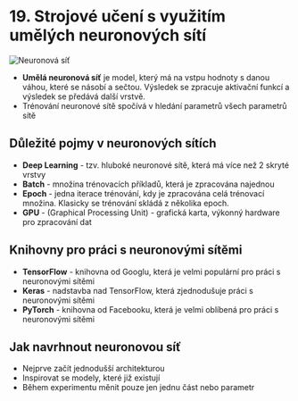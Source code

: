 # 19. Strojové učení s využitím umělých neuronových sítí

![Neuronová síť](img_2.png)

- **Umělá neuronová síť** je model, který má na vstpu hodnoty s danou váhou, které se násobí a sečtou. Výsledek se
  zpracuje aktivační funkcí a výsledek se předává další vrstvě.
- Trénování neuronové sítě spočívá v hledání parametrů všech parametrů sítě

## Důležité pojmy v neuronových sítích


- **Deep Learning** - tzv. hluboké neuronové sítě, která má více než 2 skryté vrstvy
- **Batch** - množina trénovacích příkladů, která je zpracována najednou
- **Epoch** - jedna iterace trénování, kdy je zpracována celá trénovací množina. Klasicky se trénování skládá z několika epoch.
- **GPU** - (Graphical Processing Unit) - grafická karta, výkonný hardware pro zpracování dat

## Knihovny pro práci s neuronovými sítěmi

- **TensorFlow** - knihovna od Googlu, která je velmi populární pro práci s neuronovými sítěmi
- **Keras** - nadstavba nad TensorFlow, která zjednodušuje práci s neuronovými sítěmi
- **PyTorch** - knihovna od Facebooku, která je velmi oblíbená pro práci s neuronovými sítěmi

## Jak navrhnout neuronovou síť

- Nejprve začít jednodušší architekturou
- Inspirovat se modely, které již existují
- Během experimentu měnit pouze jen jednu část nebo parametr